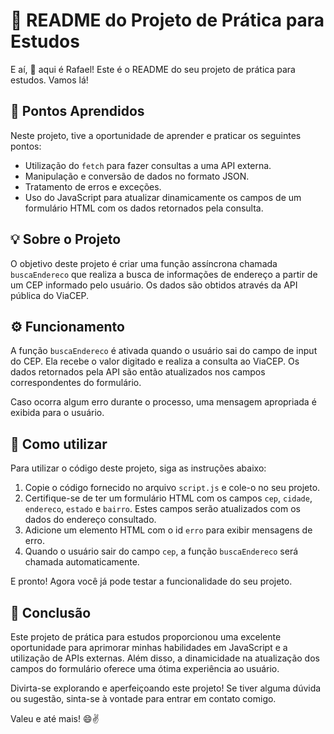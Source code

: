 # 📝 README do Projeto de Prática para Estudos

E aí, 👋 aqui é Rafael! Este é o README do seu projeto de prática para estudos. Vamos lá!

## 🎯 Pontos Aprendidos

Neste projeto, tive a oportunidade de aprender e praticar os seguintes pontos:

- Utilização do `fetch` para fazer consultas a uma API externa.
- Manipulação e conversão de dados no formato JSON.
- Tratamento de erros e exceções.
- Uso do JavaScript para atualizar dinamicamente os campos de um formulário HTML com os dados retornados pela consulta.

## 💡 Sobre o Projeto

O objetivo deste projeto é criar uma função assíncrona chamada `buscaEndereco` que realiza a busca de informações de endereço a partir de um CEP informado pelo usuário. Os dados são obtidos através da API pública do ViaCEP.

## ⚙️ Funcionamento

A função `buscaEndereco` é ativada quando o usuário sai do campo de input do CEP. Ela recebe o valor digitado e realiza a consulta ao ViaCEP. Os dados retornados pela API são então atualizados nos campos correspondentes do formulário.

Caso ocorra algum erro durante o processo, uma mensagem apropriada é exibida para o usuário.

## 🚀 Como utilizar

Para utilizar o código deste projeto, siga as instruções abaixo:

1. Copie o código fornecido no arquivo `script.js` e cole-o no seu projeto.
2. Certifique-se de ter um formulário HTML com os campos `cep`, `cidade`, `endereco`, `estado` e `bairro`. Estes campos serão atualizados com os dados do endereço consultado.
3. Adicione um elemento HTML com o id `erro` para exibir mensagens de erro.
4. Quando o usuário sair do campo `cep`, a função `buscaEndereco` será chamada automaticamente.

E pronto! Agora você já pode testar a funcionalidade do seu projeto.

## 📝 Conclusão

Este projeto de prática para estudos proporcionou uma excelente oportunidade para aprimorar minhas habilidades em JavaScript e a utilização de APIs externas. Além disso, a dinamicidade na atualização dos campos do formulário oferece uma ótima experiência ao usuário.

Divirta-se explorando e aperfeiçoando este projeto! Se tiver alguma dúvida ou sugestão, sinta-se à vontade para entrar em contato comigo.

Valeu e até mais! 😄✌️
